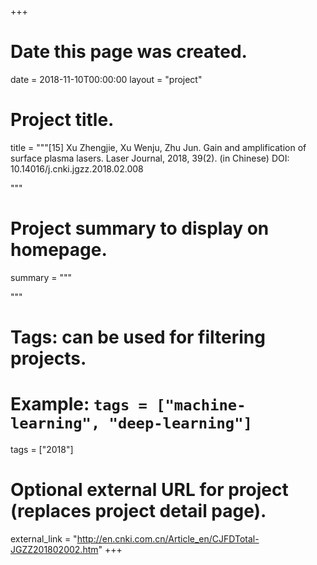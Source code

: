 +++
# Date this page was created.
date = 2018-11-10T00:00:00
layout = "project"

# Project title.
title = """[15] Xu Zhengjie, Xu Wenju, Zhu Jun. Gain and amplification of surface plasma lasers. Laser Journal, 2018, 39(2). (in Chinese) DOI: 10.14016/j.cnki.jgzz.2018.02.008

"""

# Project summary to display on homepage.
summary = """

 """

# Tags: can be used for filtering projects.
# Example: `tags = ["machine-learning", "deep-learning"]`
tags = ["2018"]

# Optional external URL for project (replaces project detail page).
external_link = "http://en.cnki.com.cn/Article_en/CJFDTotal-JGZZ201802002.htm"
+++
